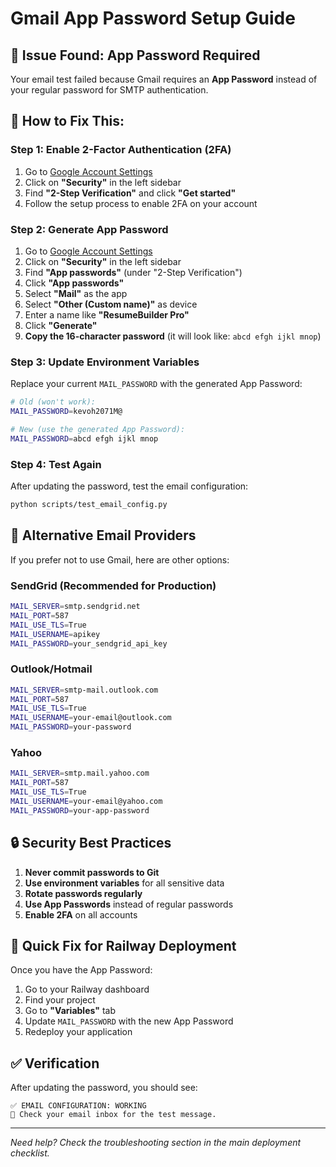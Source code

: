 # Gmail App Password Setup Guide

## 🚨 **Issue Found: App Password Required**

Your email test failed because Gmail requires an **App Password** instead of your regular password for SMTP authentication.

## 🔧 **How to Fix This:**

### **Step 1: Enable 2-Factor Authentication (2FA)**

1. Go to [Google Account Settings](https://myaccount.google.com/)
2. Click on **"Security"** in the left sidebar
3. Find **"2-Step Verification"** and click **"Get started"**
4. Follow the setup process to enable 2FA on your account

### **Step 2: Generate App Password**

1. Go to [Google Account Settings](https://myaccount.google.com/)
2. Click on **"Security"** in the left sidebar
3. Find **"App passwords"** (under "2-Step Verification")
4. Click **"App passwords"**
5. Select **"Mail"** as the app
6. Select **"Other (Custom name)"** as device
7. Enter a name like **"ResumeBuilder Pro"**
8. Click **"Generate"**
9. **Copy the 16-character password** (it will look like: `abcd efgh ijkl mnop`)

### **Step 3: Update Environment Variables**

Replace your current `MAIL_PASSWORD` with the generated App Password:

```bash
# Old (won't work):
MAIL_PASSWORD=kevoh2071M@

# New (use the generated App Password):
MAIL_PASSWORD=abcd efgh ijkl mnop
```

### **Step 4: Test Again**

After updating the password, test the email configuration:

```bash
python scripts/test_email_config.py
```

## 📧 **Alternative Email Providers**

If you prefer not to use Gmail, here are other options:

### **SendGrid (Recommended for Production)**
```bash
MAIL_SERVER=smtp.sendgrid.net
MAIL_PORT=587
MAIL_USE_TLS=True
MAIL_USERNAME=apikey
MAIL_PASSWORD=your_sendgrid_api_key
```

### **Outlook/Hotmail**
```bash
MAIL_SERVER=smtp-mail.outlook.com
MAIL_PORT=587
MAIL_USE_TLS=True
MAIL_USERNAME=your-email@outlook.com
MAIL_PASSWORD=your-password
```

### **Yahoo**
```bash
MAIL_SERVER=smtp.mail.yahoo.com
MAIL_PORT=587
MAIL_USE_TLS=True
MAIL_USERNAME=your-email@yahoo.com
MAIL_PASSWORD=your-app-password
```

## 🔒 **Security Best Practices**

1. **Never commit passwords to Git**
2. **Use environment variables** for all sensitive data
3. **Rotate passwords regularly**
4. **Use App Passwords** instead of regular passwords
5. **Enable 2FA** on all accounts

## 🚀 **Quick Fix for Railway Deployment**

Once you have the App Password:

1. Go to your Railway dashboard
2. Find your project
3. Go to **"Variables"** tab
4. Update `MAIL_PASSWORD` with the new App Password
5. Redeploy your application

## ✅ **Verification**

After updating the password, you should see:

```
✅ EMAIL CONFIGURATION: WORKING
📧 Check your email inbox for the test message.
```

---

*Need help? Check the troubleshooting section in the main deployment checklist.*